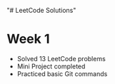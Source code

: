 "# LeetCode Solutions"

# Week 1

- Solved 13 LeetCode problems
- Mini Project completed
- Practiced basic Git commands
